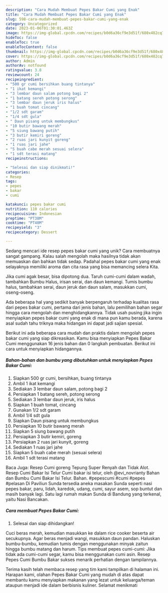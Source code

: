```yaml
---
description: "Cara Mudah Membuat Pepes Bakar Cumi yang Enak"
title: "Cara Mudah Membuat Pepes Bakar Cumi yang Enak"
slug: 598-cara-mudah-membuat-pepes-bakar-cumi-yang-enak
category: Uncategorized
date: 2023-01-06T01:30:01.463Z
image: https://img-global.cpcdn.com/recipes/b0d6a36cf9e3d51f/680x482cq70/pepes-bakar-cumi-foto-resep-utama.jpg
hideToc: false
enableToc: true
enableTocContent: false
thumbnail: https://img-global.cpcdn.com/recipes/b0d6a36cf9e3d51f/680x482cq70/pepes-bakar-cumi-foto-resep-utama.jpg
cover: https://img-global.cpcdn.com/recipes/b0d6a36cf9e3d51f/680x482cq70/pepes-bakar-cumi-foto-resep-utama.jpg
author: Admin
authorAv: notfound
ratingvalue: 3.8
reviewcount: 24
recipeingredient:
- "500 gr cumi bersihkan buang tintanya"
- "1 ikat kemangi"
- "3 lembar daun salam potong bagi 2"
- "1 batang sereh potong serong"
- "3 lembar daun jeruk iris halus"
- "1 buah tomat cincang"
- "1/2 sdt garam"
- "1/4 sdt gula"
- " Daun pisang untuk membungkus"
- "10 butir bawang merah"
- "5 siung bawang putih"
- "3 butir kemiri goreng"
- "2 ruas jari kunyit goreng"
- "1 ruas jari jahe"
- "5 buah cabe merah sesuai selera"
- "1 sdt terasi matang"
recipeinstructions:

- "Selesai dan siap dinikmati!"
categories:
- Resep
tags:
- pepes
- bakar
- cumi

katakunci: pepes bakar cumi 
nutrition: 110 calories
recipecuisine: Indonesian
preptime: "PT38M"
cooktime: "PT40M"
recipeyield: "3"
recipecategory: Dessert

---
```





Sedang mencari ide resep pepes bakar cumi yang unik? Cara membuatnya sangat gampang. Kalau salah mengolah maka hasilnya tidak akan memuaskan dan bahkan tidak sedap. Padahal pepes bakar cumi yang enak selayaknya memiliki aroma dan cita rasa yang bisa memancing selera Kita.





Jika cumi agak besar, bisa dipotong dua. Taruh cumi-cumi dalam wadah, tambahkan Bumbu Halus, irisan serai, dan daun kemangi. Tumis bumbu halus, tambahkan serai, daun jeruk dan daun salam, masukkan cumi, oseng-oseng.

Ada beberapa hal yang sedikit banyak berpengaruh terhadap kualitas rasa dari pepes bakar cumi, pertama dari jenis bahan, lalu pemilihan bahan segar hingga cara mengolah dan menghidangkannya. Tidak usah pusing jika ingin menyiapkan pepes bakar cumi yang enak di mana pun kamu berada, karena asal sudah tahu triknya maka hidangan ini dapat jadi sajian spesial.






Berikut ini ada beberapa cara mudah dan praktis dalam mengolah pepes bakar cumi yang siap dikreasikan. Kamu bisa menyiapkan Pepes Bakar Cumi menggunakan 16 jenis bahan dan 0 langkah pembuatan. Berikut ini cara untuk menyiapkan hidangannya.

<!--inarticleads1-->

##### Bahan-bahan dan bumbu yang dibutuhkan untuk menyiapkan Pepes Bakar Cumi:

1. Siapkan 500 gr cumi, bersihkan, buang tintanya
1. Ambil 1 ikat kemangi
1. Sediakan 3 lembar daun salam, potong bagi 2
1. Persiapkan 1 batang sereh, potong serong
1. Sediakan 3 lembar daun jeruk, iris halus
1. Siapkan 1 buah tomat, cincang
1. Gunakan 1/2 sdt garam
1. Ambil 1/4 sdt gula
1. Siapkan  Daun pisang untuk membungkus
1. Persiapkan 10 butir bawang merah
1. Siapkan 5 siung bawang putih
1. Persiapkan 3 butir kemiri, goreng
1. Persiapkan 2 ruas jari kunyit, goreng
1. Sediakan 1 ruas jari jahe
1. Siapkan 5 buah cabe merah (sesuai selera)
1. Ambil 1 sdt terasi matang


Baca Juga: Resep Cumi goreng Tepung Super Renyah dan Tidak Alot. Resep Cumi Bakar Isi Telur Cumi bakar isi telur, oleh @evi_novrianty Bahan dan Bumbu Cumi Bakar Isi Telur. Bahan. #pepescumi #cumi #pepes #pelasan Di Paviliun Sunda tersedia aneka masakan Sunda seperti nasi pepes bakar, paru, lidah, karedok, udang, cumi, sayur asem, sop buntut dan masih banyak lagi. Satu lagi rumah makan Sunda di Bandung yang terkenal, yaitu Nasi Bancakan. 

<!--inarticleads2-->

##### Cara membuat Pepes Bakar Cumi:


1. Selesai dan siap dihidangkan!

Cuci beras merah, kemudian masukkan ke dalam rice cooker beserta air secukupnya. Agar beras menjadi wangi, masukkan daun pandan. Haluskan bumbu-bumbu, kemudian tumis dengan menggunakan minyak zaitun hingga bumbu matang dan harum. Tips membuat pepes cumi-cumi: Jika tidak ada cumi-cumi segar, kamu bisa menggunakan cumi asin. Resep Pepes Cumi Bumbu Bakar sukses menarik perhatian dengan tampilannya. 

Terima kasih telah membaca resep yang tim kami tampilkan di halaman ini. Harapan kami, olahan Pepes Bakar Cumi yang mudah di atas dapat membantu kamu menyiapkan makanan yang lezat untuk keluarga/teman ataupun menjadi ide dalam berbisnis kuliner. Selamat menikmati
